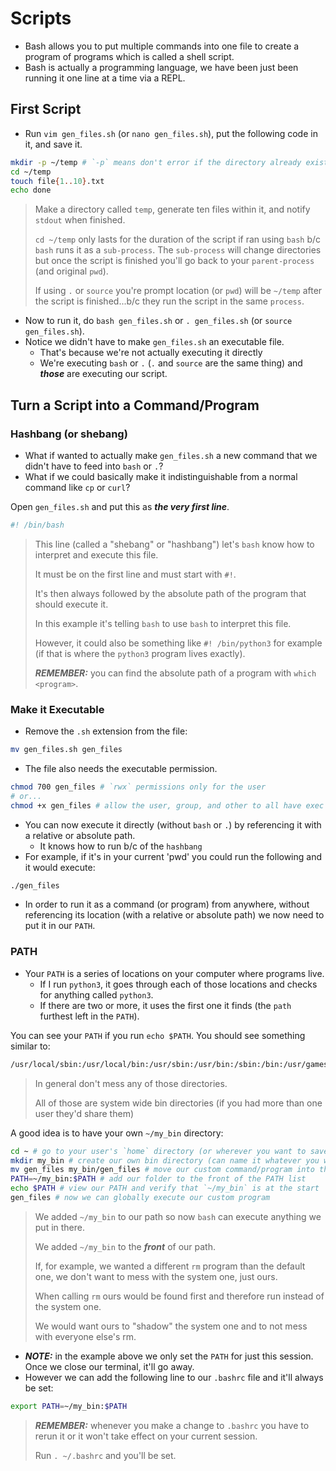 # Scripts

- Bash allows you to put multiple commands into one file to create a program of programs which is called a shell script.
- Bash is actually a programming language, we have been just been running it one line at a time via a REPL.

## First Script

- Run `vim gen_files.sh` (or `nano gen_files.sh`), put the following code in it, and save it.

```sh
mkdir -p ~/temp # `-p` means don't error if the directory already exists (among other things)
cd ~/temp
touch file{1..10}.txt
echo done
```

> Make a directory called `temp`, generate ten files within it, and notify `stdout` when finished.
>
> `cd ~/temp` only lasts for the duration of the script if ran using `bash` b/c `bash` runs it as a `sub-process`. The `sub-process` will change directories but once the script is finished you'll go back to your `parent-process` (and original `pwd`).
>
> If using `.` or `source` you're prompt location (or `pwd`) will be `~/temp` after the script is finished...b/c they run the script in the same `process`.

- Now to run it, do `bash gen_files.sh` or `. gen_files.sh` (or `source gen_files.sh`).
- Notice we didn't have to make `gen_files.sh` an executable file.
  - That's because we're not actually executing it directly
  - We're executing `bash` or `.` (`.` and `source` are the same thing) and **_those_** are executing our script.

## Turn a Script into a Command/Program

### Hashbang (or shebang)

- What if wanted to actually make `gen_files.sh` a new command that we didn't have to feed into `bash` or `.`?
- What if we could basically make it indistinguishable from a normal command like `cp` or `curl`?

Open `gen_files.sh` and put this as **_the very first line_**.

```sh
#! /bin/bash
```

> This line (called a "shebang" or "hashbang") let's `bash` know how to interpret and execute this file.
>
> It must be on the first line and must start with `#!`.
>
> It's then always followed by the absolute path of the program that should execute it.
>
> In this example it's telling `bash` to use `bash` to interpret this file.
>
> However, it could also be something like `#! /bin/python3` for example (if that is where the `python3` program lives exactly).
>
> **_REMEMBER:_** you can find the absolute path of a program with `which <program>`.

### Make it Executable

- Remove the `.sh` extension from the file:

```sh
mv gen_files.sh gen_files
```

- The file also needs the executable permission.

```sh
chmod 700 gen_files # `rwx` permissions only for the user
# or...
chmod +x gen_files # allow the user, group, and other to all have exec permissions
```

- You can now execute it directly (without `bash` or `.`) by referencing it with a relative or absolute path.
  - It knows how to run b/c of the `hashbang`
- For example, if it's in your current 'pwd' you could run the following and it would execute:

```sh
./gen_files
```

- In order to run it as a command (or program) from anywhere, without referencing its location (with a relative or absolute path) we now need to put it in our `PATH`.

### PATH

- Your `PATH` is a series of locations on your computer where programs live.
  - If I run `python3`, it goes through each of those locations and checks for anything called `python3`.
  - If there are two or more, it uses the first one it finds (the `path` furthest left in the `PATH`).

You can see your `PATH` if you run `echo $PATH`. You should see something similar to:

```sh
/usr/local/sbin:/usr/local/bin:/usr/sbin:/usr/bin:/sbin:/bin:/usr/games:/usr/local/games:/snap/bin
```

> In general don't mess any of those directories.
>
> All of those are system wide bin directories (if you had more than one user they'd share them)

A good idea is to have your own `~/my_bin` directory:

```sh
cd ~ # go to your user's `home` directory (or wherever you want to save this bin folder)
mkdir my_bin # create our own bin directory (can name it whatever you want)
mv gen_files my_bin/gen_files # move our custom command/program into that folder
PATH=~/my_bin:$PATH # add our folder to the front of the PATH list
echo $PATH # view our PATH and verify that `~/my_bin` is at the start
gen_files # now we can globally execute our custom program
```

> We added `~/my_bin` to our path so now `bash` can execute anything we put in there.
>
> We added `~/my_bin` to the **_front_** of our path.
>
> If, for example, we wanted a different `rm` program than the default one, we don't want to mess with the system one, just ours.
>
> When calling `rm` ours would be found first and therefore run instead of the system one.
>
> We would want ours to "shadow" the system one and to not mess with everyone else's rm.

- **_NOTE:_** in the example above we only set the `PATH` for just this session. Once we close our terminal, it'll go away.
- However we can add the following line to our `.bashrc` file and it'll always be set:

```sh
export PATH=~/my_bin:$PATH
```

> **_REMEMBER:_** whenever you make a change to `.bashrc` you have to rerun it or it won't take effect on your current session.
>
> Run `. ~/.bashrc` and you'll be set.

